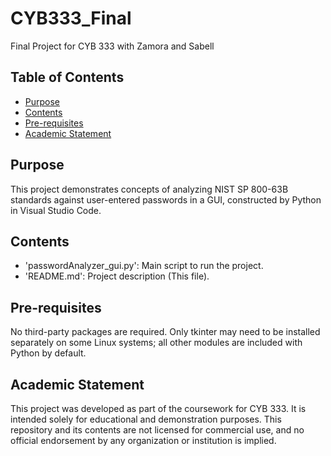 # CYB333_Final
Final Project for CYB 333 with Zamora and Sabell
## Table of Contents
- [Purpose](#purpose)
- [Contents](#contents)
- [Pre-requisites](#pre-requisites)
- [Academic Statement](#academic-statement)

## Purpose
This project demonstrates concepts of analyzing NIST SP 800-63B standards against user-entered passwords in a GUI, constructed by Python in Visual Studio Code.


## Contents

- 'passwordAnalyzer_gui.py': Main script to run the project.
- 'README.md': Project description (This file).


## Pre-requisites

No third-party packages are required.
Only tkinter may need to be installed separately on some Linux systems; all other modules are included with Python by default.


## Academic Statement
This project was developed as part of the coursework for CYB 333. It is intended solely for educational and demonstration purposes. This repository and its contents are not licensed for commercial use, and no official endorsement by any organization or institution is implied.
